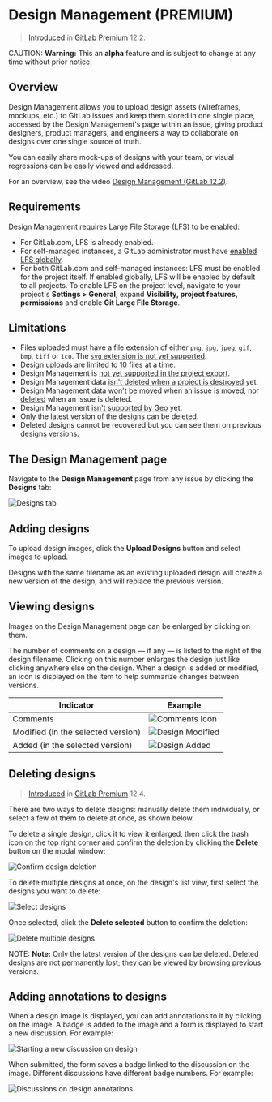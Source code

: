 # Design Management **(PREMIUM)**

> [Introduced](https://gitlab.com/groups/gitlab-org/-/epics/660) in [GitLab Premium](https://about.gitlab.com/pricing/) 12.2.

CAUTION: **Warning:**
This an **alpha** feature and is subject to change at any time without
prior notice.

## Overview

Design Management allows you to upload design assets (wireframes, mockups, etc.)
to GitLab issues and keep them stored in one single place, accessed by the Design
Management's page within an issue, giving product designers, product managers, and engineers a
way to collaborate on designs over one single source of truth.

You can easily share mock-ups of designs with your team, or visual regressions can be easily
viewed and addressed.

<i class="fa fa-youtube-play youtube" aria-hidden="true"></i>
For an overview, see the video [Design Management (GitLab 12.2)](https://www.youtube.com/watch?v=CCMtCqdK_aM).

## Requirements

Design Management requires
[Large File Storage (LFS)](../../../workflow/lfs/manage_large_binaries_with_git_lfs.md)
to be enabled:

- For GitLab.com, LFS is already enabled.
- For self-managed instances, a GitLab administrator must have
  [enabled LFS globally](../../../workflow/lfs/lfs_administration.md).
- For both GitLab.com and self-managed instances: LFS must be enabled for the project itself.
  If enabled globally, LFS will be enabled by default to all projects. To enable LFS on the
  project level, navigate to your project's **Settings > General**, expand **Visibility, project features, permissions**
  and enable **Git Large File Storage**.

## Limitations

- Files uploaded must have a file extension of either `png`, `jpg`, `jpeg`, `gif`, `bmp`, `tiff` or `ico`.
  The [`svg` extension is not yet supported](https://gitlab.com/gitlab-org/gitlab/issues/12771).
- Design uploads are limited to 10 files at a time.
- Design Management is
  [not yet supported in the project export](https://gitlab.com/gitlab-org/gitlab/issues/11090).
- Design Management data
  [isn't deleted when a project is destroyed](https://gitlab.com/gitlab-org/gitlab/issues/13429) yet.
- Design Management data [won't be moved](https://gitlab.com/gitlab-org/gitlab/issues/13426)
  when an issue is moved, nor [deleted](https://gitlab.com/gitlab-org/gitlab/issues/13427)
  when an issue is deleted.
- Design Management
  [isn't supported by Geo](https://gitlab.com/groups/gitlab-org/-/epics/1633) yet.
- Only the latest version of the designs can be deleted.
- Deleted designs cannot be recovered but you can see them on previous designs versions.

## The Design Management page

Navigate to the **Design Management** page from any issue by clicking the **Designs** tab:

![Designs tab](img/design_management_v12_3.png)

## Adding designs

To upload design images, click the **Upload Designs** button and select images to upload.

Designs with the same filename as an existing uploaded design will create a new version
of the design, and will replace the previous version.

## Viewing designs

Images on the Design Management page can be enlarged by clicking on them.

The number of comments on a design — if any — is listed to the right
of the design filename. Clicking on this number enlarges the design
just like clicking anywhere else on the design.
When a design is added or modified, an icon is displayed on the item
to help summarize changes between versions.

| Indicator | Example |
| --------- | ------- |
| Comments | ![Comments Icon](img/design_comments_v12_3.png) |
| Modified (in the selected version) | ![Design Modified](img/design_modified_v12_3.png) |
| Added (in the selected version) | ![Design Added](img/design_added_v12_3.png) |

## Deleting designs

> [Introduced](https://gitlab.com/gitlab-org/gitlab/issues/11089) in [GitLab Premium](https://about.gitlab.com/pricing/) 12.4.

There are two ways to delete designs: manually delete them
individually, or select a few of them to delete at once,
as shown below.

To delete a single design, click it to view it enlarged,
then click the trash icon on the top right corner and confirm
the deletion by clicking the **Delete** button on the modal window:

![Confirm design deletion](img/confirm_design_deletion_v12_4.png)

To delete multiple designs at once, on the design's list view,
first select the designs you want to delete:

![Select designs](img/select_designs_v12_4.png)

Once selected, click the **Delete selected** button to confirm the deletion:

![Delete multiple designs](img/delete_multiple_designs_v12_4.png)

NOTE: **Note:**
Only the latest version of the designs can be deleted.
Deleted designs are not permanently lost; they can be
viewed by browsing previous versions.

## Adding annotations to designs

When a design image is displayed, you can add annotations to it by clicking on
the image. A badge is added to the image and a form is displayed to start a new
discussion. For example:

![Starting a new discussion on design](img/adding_note_to_design_1.png)

When submitted, the form saves a badge linked to the discussion on the image. Different discussions have different badge numbers. For example:

![Discussions on design annotations](img/adding_note_to_design_2.png)
